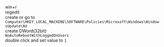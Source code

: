 win+r  
regedit  
create or go to  
`Computer\HKEY_LOCAL_MACHINE\SOFTWARE\Policies\Microsoft\Windows\WindowsUpdate\AU`  
create DWord(32bit)  
`NoAutoRebootWithLoggedOnUsers`  
double click and set value to `1`  
